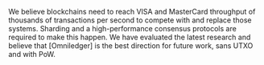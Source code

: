 We believe blockchains need to reach VISA and MasterCard throughput of thousands of transactions per second to compete with and replace those systems. Sharding and a high-performance consensus protocols are required to make this happen. We have evaluated the latest research and believe that [Omniledger] is the best direction for future work, sans UTXO and with PoW.
